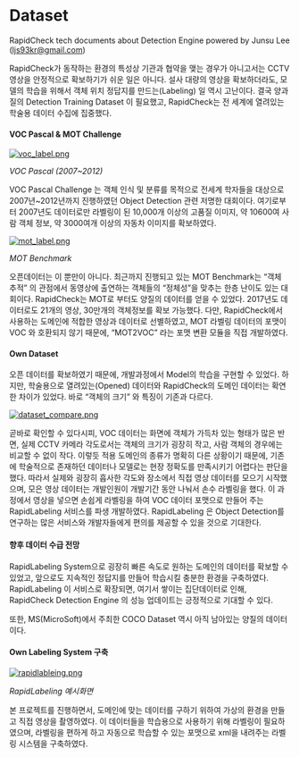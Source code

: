 # Dataset 

RapidCheck tech documents about Detection Engine powered by Junsu Lee (ljs93kr@gmail.com)

  RapidCheck가 동작하는 환경의 특성상 기관과 협약을 맺는 경우가 아니고서는 CCTV 영상을 안정적으로 확보하기가 쉬운 일은 아니다. 설사 대량의 영상을 확보하더라도, 모델의 학습을 위해서 객체 위치 정답지를 만드는(Labeling) 일 역시 고난이다. 결국 양과 질의 Detection Training Dataset 이 필요했고, RapidCheck는 전 세계에 열려있는 학술용 데이터 수집에 집중했다.



#### VOC Pascal & MOT Challenge

[![voc_label.png](https://s19.postimg.org/qog1qiqqr/voc_label.png)](https://postimg.org/image/p9eh1spnj/)

*VOC Pascal (2007~2012)*

  VOC Pascal Challenge 는 객체 인식 및 분류를 목적으로 전세계 학자들을 대상으로 2007년~2012년까지 진행하였던 Object Detection 관련 저명한 대회이다. 여기로부터 2007년도 데이터로만 라벨링이 된 10,000개 이상의 고품질 이미지, 약 10600여 사람 객체 정보, 약 3000여개 이상의 자동차 이미지를 확보하였다.

[![mot_label.png](https://s19.postimg.org/twkj3kd0j/mot_label.png)](https://postimg.org/image/5g2d93c9r/)

*MOT Benchmark*

  오픈데이터는 이 뿐만이 아니다. 최근까지 진행되고 있는 MOT Benchmark는 “객체 추적” 의 관점에서 동영상에 출연하는 객체들의 “정체성”을 맞추는 한층 난이도 있는 대회이다. RapidCheck는 MOT로 부터도 양질의 데이터를 얻을 수 있었다. 2017년도 데이터로도 21개의 영상, 30만개의 객체정보를 확보 가능했다. 다만, RapidCheck에서 사용하는 도메인에 적합한 영상과 데이터로 선별하였고, MOT 라벨링 데이터의 포맷이 VOC 와 호환되지 않기 때문에, “MOT2VOC” 라는 포맷 변환 모듈을 직접 개발하였다.

#### Own Dataset

  오픈 데이터를 확보하였기 때문에, 개발과정에서 Model의 학습을 구현할 수 있었다. 하지만, 학술용으로 열려있는(Opened) 데이터와 RapidCheck의 도메인 데이터는 확연한 차이가 있었다. 바로 “객체의 크기” 와 특징이 기존과 다르다.

[![dataset_compare.png](https://s19.postimg.org/qqzxdcueb/dataset_compare.png)](https://postimg.org/image/vpnfrvy73/)

  곧바로 확인할 수 있다시피, VOC 데이터는 화면에 객체가 가득차 있는 형태가 많은 반면, 실제 CCTV 카메라 각도로서는 객체의 크기가 굉장히 작고, 사람 객체의 경우에는 비교할 수 없이 작다. 이렇듯 적용 도메인의 종류가 명확히 다른 상황이기 때문에, 기존에 학술적으로 존재하던 데이터나 모델로는 현장 정확도를 만족시키기 어렵다는 판단을 했다. 따라서 실제와 굉장히 흡사한 각도와 장소에서 직접 영상 데이터를 모으기 시작했으며, 모은 영상 데이터는 개발인원이 개발기간 동안 나눠서 손수 라벨링을 했다. 이 과정에서 영상을 넣으면 손쉽게 라벨링을 하여 VOC 데이터 포맷으로 만들어 주는 RapidLabeling 서비스를 파생 개발하였다. RapidLabeling 은 Object Detection를 연구하는 많은 서비스와 개발자들에게 편의를 제공할 수 있을 것으로 기대한다.

#### 향후 데이터 수급 전망

  RapidLabeling System으로 굉장히 빠른 속도로 원하는 도메인의 데이터를 확보할 수 있었고, 앞으로도 지속적인 정답지를 만들어 학습시킬 충분한 환경을 구축하였다. RapidLabeling 이 서비스로 확장되면, 여기서 쌓이는 집단데이터로 인해, RapidCheck Detection Engine 의 성능 업데이트는 긍정적으로 기대할 수 있다. 

  또한, MS(MicroSoft)에서 주최한 COCO Dataset 역시 아직 남아있는 양질의 데이터이다. 

#### Own Labeling System 구축

[![rapidlableing.png](https://s19.postimg.org/5vdn23y77/rapidlableing.png)](https://postimg.org/image/imrt8m7z3/)

*RapidLabeling 예시화면*

  본 프로젝트를 진행하면서, 도메인에 맞는 데이터를 구하기 위하여 가상의 환경을 만들고 직접 영상을 촬영하였다. 이 데이터들을 학습용으로 사용하기 위해 라벨링이 필요하였으며, 라벨링을 편하게 하고 자동으로 학습할 수 있는 포맷으로 xml을 내려주는 라벨링 시스템을 구축하였다.
